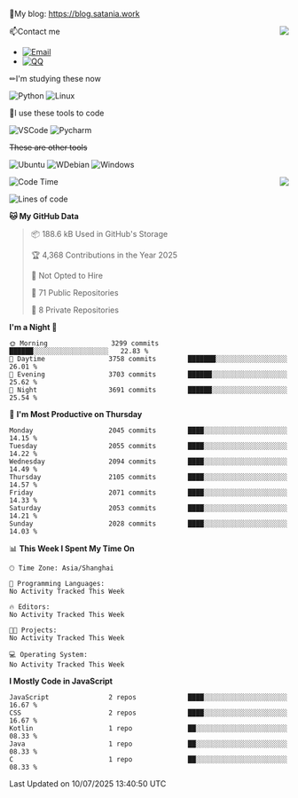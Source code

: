📰My blog: https://blog.satania.work

<img align="right" src="https://github-readme-stats.vercel.app/api/top-langs/?username=Katriell"/>

📫Contact me

* [![Email](https://img.shields.io/badge/Email-Iris@satania.work-1?style=social&logoColor=fff)](mailto:Iris@satania.work)
* [![QQ](https://img.shields.io/badge/QQ-2088839458-1?style=social&logoColor=fff)](tencent://AddContact/?fromId=45&fromSubId=1&subcmd=all&uin=2088839458&website=www.oicqzone.com)

✏I'm studying these now

![Python](https://img.shields.io/badge/-Python-blue?style=flat-square&logo=Python&logoColor=fff)
![Linux](https://img.shields.io/badge/-Linux-black?style=flat-square&logo=Linux&logoColor=fff)

🔨I use these tools to code

![VSCode](https://img.shields.io/badge/-VSCode-blue?style=flat-square&logo=visualstudiocode&logoColor=fff)
![Pycharm](https://img.shields.io/badge/-Pycharm-green?style=flat-square&logo=pycharm&logoColor=fff)

 ~~These are other tools~~

![Ubuntu](https://img.shields.io/badge/-Ubuntu-orange?style=flat-square&logo=Ubuntu&logoColor=fff)
![WDebian](https://img.shields.io/badge/-Debian-blue?style=flat-square&logo=Debian&logoColor=fff)
![Windows](https://img.shields.io/badge/-Windows-blue?style=flat-square&logo=Windows&logoColor=fff)


<img align="right" src="https://github-readme-stats-beta-amber-44.vercel.app/api?username=Katriell&show_icons=true&role=OWNER,ORGANIZATION_MEMBER,COLLABORATOR&locale=zh-my"/>

<!--START_SECTION:waka-->
![Code Time](http://img.shields.io/badge/Code%20Time-21%20mins-blue)

![Lines of code](https://img.shields.io/badge/From%20Hello%20World%20I%27ve%20Written-17.6%20thousand%20lines%20of%20code-blue)

**🐱 My GitHub Data** 

> 📦 188.6 kB Used in GitHub's Storage 
 > 
> 🏆 4,368 Contributions in the Year 2025
 > 
> 🚫 Not Opted to Hire
 > 
> 📜 71 Public Repositories 
 > 
> 🔑 8 Private Repositories 
 > 
**I'm a Night 🦉** 

```text
🌞 Morning                3299 commits        ██████░░░░░░░░░░░░░░░░░░░   22.83 % 
🌆 Daytime                3758 commits        ███████░░░░░░░░░░░░░░░░░░   26.01 % 
🌃 Evening                3703 commits        ██████░░░░░░░░░░░░░░░░░░░   25.62 % 
🌙 Night                  3691 commits        ██████░░░░░░░░░░░░░░░░░░░   25.54 % 
```
📅 **I'm Most Productive on Thursday** 

```text
Monday                   2045 commits        ████░░░░░░░░░░░░░░░░░░░░░   14.15 % 
Tuesday                  2055 commits        ████░░░░░░░░░░░░░░░░░░░░░   14.22 % 
Wednesday                2094 commits        ████░░░░░░░░░░░░░░░░░░░░░   14.49 % 
Thursday                 2105 commits        ████░░░░░░░░░░░░░░░░░░░░░   14.57 % 
Friday                   2071 commits        ████░░░░░░░░░░░░░░░░░░░░░   14.33 % 
Saturday                 2053 commits        ████░░░░░░░░░░░░░░░░░░░░░   14.21 % 
Sunday                   2028 commits        ████░░░░░░░░░░░░░░░░░░░░░   14.03 % 
```


📊 **This Week I Spent My Time On** 

```text
🕑︎ Time Zone: Asia/Shanghai

💬 Programming Languages: 
No Activity Tracked This Week

🔥 Editors: 
No Activity Tracked This Week

🐱‍💻 Projects: 
No Activity Tracked This Week

💻 Operating System: 
No Activity Tracked This Week
```

**I Mostly Code in JavaScript** 

```text
JavaScript               2 repos             ████░░░░░░░░░░░░░░░░░░░░░   16.67 % 
CSS                      2 repos             ████░░░░░░░░░░░░░░░░░░░░░   16.67 % 
Kotlin                   1 repo              ██░░░░░░░░░░░░░░░░░░░░░░░   08.33 % 
Java                     1 repo              ██░░░░░░░░░░░░░░░░░░░░░░░   08.33 % 
C                        1 repo              ██░░░░░░░░░░░░░░░░░░░░░░░   08.33 % 
```




 Last Updated on 10/07/2025 13:40:50 UTC
<!--END_SECTION:waka-->
